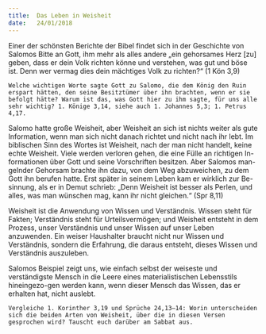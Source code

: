 ```yaml
---
title:  Das Leben in Weisheit
date:   24/01/2018
---
```


Einer der schönsten Berichte der Bibel findet sich in der Geschichte von Salomos Bitte an Gott, ihm mehr als alles andere „ein gehorsames Herz [zu] geben, dass er dein Volk richten könne und verstehen, was gut und böse ist. Denn wer vermag dies dein mächtiges Volk zu richten?“ (1 Kön 3,9) 

`Welche wichtigen Worte sagte Gott zu Salomo, die dem König den Ruin erspart hätten, den seine Besitztümer über ihn brachten, wenn er sie befolgt hätte? Warum ist das, was Gott hier zu ihm sagte, für uns alle sehr wichtig? 1. Könige 3,14, siehe auch 1. Johannes 5,3; 1. Petrus 4,17.` 

Salomo hatte große Weisheit, aber Weisheit an sich ist nichts weiter als gute Information, wenn man sich nicht danach richtet und nicht nach ihr lebt. Im biblischen Sinn des Wortes ist Weisheit, nach der man nicht handelt, keine echte Weisheit. Viele werden verloren gehen, die eine Fülle an richtigen In-formationen über Gott und seine Vorschriften besitzen. Aber Salomos man-gelnder Gehorsam brachte ihn dazu, von dem Weg abzuweichen, zu dem Gott ihn berufen hatte. Erst später in seinem Leben kam er wirklich zur Be-sinnung, als er in Demut schrieb: „Denn Weisheit ist besser als Perlen, und alles, was man wünschen mag, kann ihr nicht gleichen.“ (Spr 8,11) 

Weisheit ist die Anwendung von Wissen und Verständnis. Wissen steht für Fakten; Verständnis steht für Urteilsvermögen; und Weisheit entsteht in dem Prozess, unser Verständnis und unser Wissen auf unser Leben anzuwenden. Ein weiser Haushalter braucht nicht nur Wissen und Verständnis, sondern die Erfahrung, die daraus entsteht, dieses Wissen und Verständnis auszuleben. 

Salomos Beispiel zeigt uns, wie einfach selbst der weiseste und verständigste Mensch in die Leere eines materialistischen Lebensstils hineingezo-gen werden kann, wenn dieser Mensch das Wissen, das er erhalten hat, nicht auslebt. 

`Vergleiche 1. Korinther 3,19 und Sprüche 24,13–14: Worin unterscheiden sich die beiden Arten von Weisheit, über die in diesen Versen gesprochen wird? Tauscht euch darüber am Sabbat aus.` 